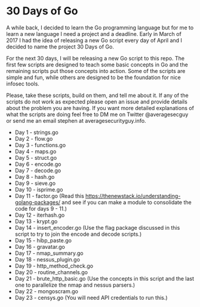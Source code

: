 # 30 Days of Go
A while back, I decided to learn the Go programming language but for me to learn a new language I need a project and a deadline. Early in March of 2017 I had the idea of releasing a new Go script every day of April and I decided to name the project 30 Days of Go.

For the next 30 days, I will be releasing a new Go script to this repo. The first few scripts are designed to teach some basic concepts in Go and the remaining scripts put those concepts into action. Some of the scripts are simple and fun, while others are designed to be the foundation for nice infosec tools.

Please, take these scripts, build on them, and tell me about it. If any of the scripts do not work as expected please open an issue and provide details about the problem you are having. If you want more detailed explanations of what the scripts are doing feel free to DM me on Twitter @averagesecguy or send me an email stephen at averagesecurityguy.info.

* Day 1 - strings.go
* Day 2 - flow.go
* Day 3 - functions.go
* Day 4 - maps.go
* Day 5 - struct.go
* Day 6 - encode.go
* Day 7 - decode.go
* Day 8 - hash.go
* Day 9 - sieve.go
* Day 10 - isprime.go
* Day 11 - factor.go  (Read this https://thenewstack.io/understanding-golang-packages/ and see if you can make a module to consolidate the code for days 9 - 11.)
* Day 12 - iterhash.go
* Day 13 - krypt.go
* Day 14 - insert_encoder.go  (Use the flag package discussed in this script to try to join the encode and decode scripts.)
* Day 15 - hibp_paste.go
* Day 16 - gravatar.go
* Day 17 - nmap_summary.go
* Day 18 - nessus_plugin.go
* Day 19 - http_method_check.go
* Day 20 - routine_channels.go
* Day 21 - brute_http_basic.go  (Use the concepts in this script and the last one to parallelize the nmap and nessus parsers.)
* Day 22 - mongoscram.go
* Day 23 - censys.go (You will need API credentials to run this.)

